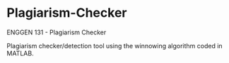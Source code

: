 # Plagiarism-Checker
ENGGEN 131 - Plagiarism Checker

Plagiarism checker/detection tool using the winnowing algorithm coded in MATLAB.
